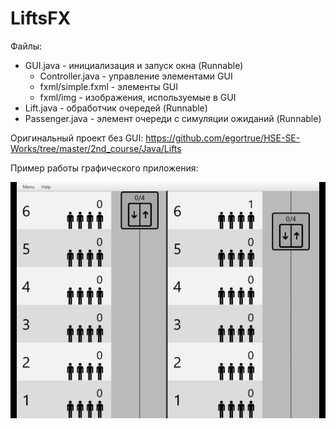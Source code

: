 # LiftsFX
Файлы:
- GUI.java - инициализация и запуск окна (Runnable)
    - Controller.java - управление элементами GUI
    - fxml/simple.fxml - элементы GUI
    - fxml/img - изображения, используемые в GUI
- Lift.java - обработчик очередей (Runnable)
- Passenger.java - элемент очереди с симуляции ожиданий (Runnable)

Оригинальный проект без GUI: https://github.com/egortrue/HSE-SE-Works/tree/master/2nd_course/Java/Lifts

Пример работы графического приложения:
<p align="center"><img src="img/example.gif"/></p>